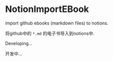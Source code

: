 # NotionImportEBook

import github ebooks (markdown files) to notions.

将github中的 `*.md` 的电子书导入到notions中.

Developing...

开发中...